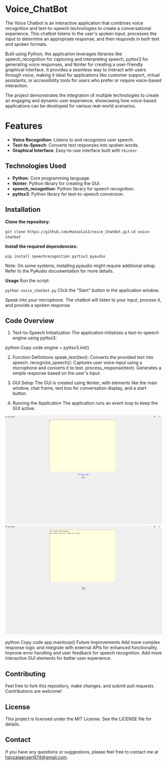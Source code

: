 # Voice_ChatBot
The Voice Chatbot is an interactive application that combines voice recognition and text-to-speech technologies to create a conversational experience. This chatbot listens to the user's spoken input, processes the input to determine an appropriate response, and then responds in both text and spoken formats.

Built using Python, the application leverages libraries like speech_recognition for capturing and interpreting speech, pyttsx3 for generating voice responses, and tkinter for creating a user-friendly graphical interface. It provides a seamless way to interact with users through voice, making it ideal for applications like customer support, virtual assistants, or accessibility tools for users who prefer or require voice-based interaction.

The project demonstrates the integration of multiple technologies to create an engaging and dynamic user experience, showcasing how voice-based applications can be developed for various real-world scenarios.

# Features

- **Voice Recognition**: Listens to and recognizes user speech.
- **Text-to-Speech**: Converts text responses into spoken words.
- **Graphical Interface**: Easy-to-use interface built with `tkinter`.

## Technologies Used

- **Python**: Core programming language.
- **tkinter**: Python library for creating the GUI.
- **speech_recognition**: Python library for speech recognition.
- **pyttsx3**: Python library for text-to-speech conversion.

## Installation

**Clone the repository:**

   `git clone https://github.com/Hanzala13/voice_ChatBot.git`
   `cd voice-chatbot`

**Install the required dependencies:**

`pip install speechrecognition pyttsx3 pyaudio`

Note: On some systems, installing pyaudio might require additional setup. Refer to the PyAudio documentation for more details.

**Usage**
Run the script:


`python voice_chatbot.py`
Click the "Start" button in the application window.

Speak into your microphone. The chatbot will listen to your input, process it, and provide a spoken response.

## Code Overview
1. Text-to-Speech Initialization
The application initializes a text-to-speech engine using pyttsx3:

python
Copy code
engine = pyttsx3.init()

2. Function Definitions
speak_text(text): Converts the provided text into speech.
recognize_speech(): Captures user voice input using a microphone and converts it to text.
process_response(text): Generates a simple response based on the user's input.

4. GUI Setup
The GUI is created using tkinter, with elements like the main window, chat frame, text box for conversation display, and a start button.

5. Running the Application
The application runs an event loop to keep the GUI active:

<img src="GUI of App.png" height="350" width="750">

<img src="Chat_Response.png" height="350" width="750">

python
Copy code
app.mainloop()
Future Improvements
Add more complex response logic and integrate with external APIs for enhanced functionality.
Improve error handling and user feedback for speech recognition.
Add more interactive GUI elements for better user experience.

## Contributing
Feel free to fork this repository, make changes, and submit pull requests. Contributions are welcome!

## License
This project is licensed under the MIT License. See the LICENSE file for details.

## Contact
If you have any questions or suggestions, please feel free to contact me at hanzalaansari674@gmail.com.


